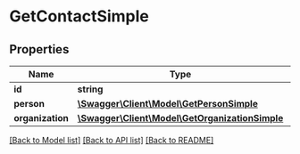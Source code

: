 # GetContactSimple

## Properties
Name | Type | Description | Notes
------------ | ------------- | ------------- | -------------
**id** | **string** |  | [optional] 
**person** | [**\Swagger\Client\Model\GetPersonSimple**](GetPersonSimple.md) |  | [optional] 
**organization** | [**\Swagger\Client\Model\GetOrganizationSimple**](GetOrganizationSimple.md) |  | [optional] 

[[Back to Model list]](../README.md#documentation-for-models) [[Back to API list]](../README.md#documentation-for-api-endpoints) [[Back to README]](../README.md)


